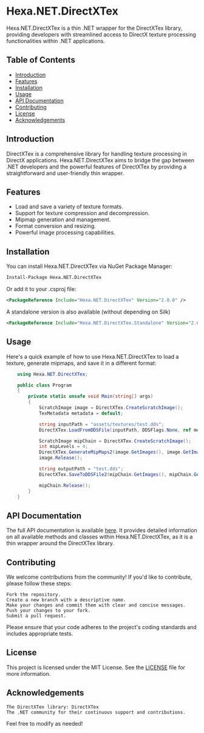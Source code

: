 # Hexa.NET.DirectXTex

Hexa.NET.DirectXTex is a thin .NET wrapper for the DirectXTex library, providing developers with streamlined access to DirectX texture processing functionalities within .NET applications.

## Table of Contents
- [Introduction](#introduction)
- [Features](#features)
- [Installation](#installation)
- [Usage](#usage)
- [API Documentation](#api-documentation)
- [Contributing](#contributing)
- [License](#license)
- [Acknowledgements](#acknowledgements)

## Introduction

DirectXTex is a comprehensive library for handling texture processing in DirectX applications. Hexa.NET.DirectXTex aims to bridge the gap between .NET developers and the powerful features of DirectXTex by providing a straightforward and user-friendly thin wrapper.

## Features

- Load and save a variety of texture formats.
- Support for texture compression and decompression.
- Mipmap generation and management.
- Format conversion and resizing.
- Powerful image processing capabilities.

## Installation

You can install Hexa.NET.DirectXTex via NuGet Package Manager:

```sh
Install-Package Hexa.NET.DirectXTex
```
Or add it to your .csproj file:
```xml
<PackageReference Include="Hexa.NET.DirectXTex" Version="2.0.0" />
```
A standalone version is also available (without depending on Silk)
```xml
<PackageReference Include="Hexa.NET.DirectXTex.Standalone" Version="2.0.0" />
```

## Usage

Here's a quick example of how to use Hexa.NET.DirectXTex to load a texture, generate mipmaps, and save it in a different format:
```cs
    using Hexa.NET.DirectXTex;

    public class Program
    {
        private static unsafe void Main(string[] args)
        {
            ScratchImage image = DirectXTex.CreateScratchImage();
            TexMetadata metadata = default;

            string inputPath = "assets/textures/test.dds";
            DirectXTex.LoadFromDDSFile(inputPath, DDSFlags.None, ref metadata, image);

            ScratchImage mipChain = DirectXTex.CreateScratchImage();
            int mipLevels = 4;
            DirectXTex.GenerateMipMaps2(image.GetImages(), image.GetImageCount(), metadata, TexFilterFlags.Default, (ulong)mipLevels, mipChain);
            image.Release();

            string outputPath = "test.dds";
            DirectXTex.SaveToDDSFile2(mipChain.GetImages(), mipChain.GetImageCount(), mipChain.GetMetadata(), DDSFlags.None, outputPath);

            mipChain.Release();
        }
    }
```

## API Documentation

The full API documentation is available [here](https://github.com/microsoft/DirectXTex/wiki/DirectXTex). It provides detailed information on all available methods and classes within Hexa.NET.DirectXTex, as it is a thin wrapper around the DirectXTex library.

## Contributing

We welcome contributions from the community! If you'd like to contribute, please follow these steps:

    Fork the repository.
    Create a new branch with a descriptive name.
    Make your changes and commit them with clear and concise messages.
    Push your changes to your fork.
    Submit a pull request.

Please ensure that your code adheres to the project's coding standards and includes appropriate tests.
## License

This project is licensed under the MIT License. See the [LICENSE](https://github.com/HexaEngine/Hexa.NET.DirectXTex/blob/master/LICENSE.txt) file for more information.

## Acknowledgements

    The DirectXTex library: DirectXTex
    The .NET community for their continuous support and contributions.
    
Feel free to modify as needed!
